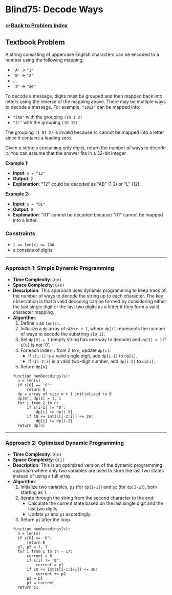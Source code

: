 # Blind75: Decode Ways

### [⇦ Back to Problem Index](../../index.md)

## Textbook Problem

A string consisting of uppercase English characters can be encoded to a number using the following mapping:

- `'A'` -> `"1"`
- `'B'` -> `"2"`
- ...
- `'Z'` -> `"26"`

To decode a message, digits must be grouped and then mapped back into letters using the reverse of the mapping above. There may be multiple ways to decode a message. For example, `"1012"` can be mapped into:

- `"JAB"` with the grouping `(10 1 2)`
- `"JL"` with the grouping `(10 12)`

The grouping `(1 01 2)` is invalid because `01` cannot be mapped into a letter since it contains a leading zero.

Given a string `s` containing only digits, return the number of ways to decode it. You can assume that the answer fits in a 32-bit integer.

**Example 1:**

- **Input**: `s = "12"`
- **Output**: `2`
- **Explanation**: "12" could be decoded as "AB" (1 2) or "L" (12).

**Example 2:**

- **Input**: `s = "01"`
- **Output**: `0`
- **Explanation**: "01" cannot be decoded because "01" cannot be mapped into a letter.

### Constraints

- `1 <= len(s) <= 100`
- `s` consists of digits

---

### Approach 1: Simple Dynamic Programming

- **Time Complexity**: `O(n)`
- **Space Complexity**: `O(n)`
- **Description**: This approach uses dynamic programming to keep track of the number of ways to decode the string up to each character. The key observation is that a valid decoding can be formed by considering either the last single digit or the last two digits as a letter if they form a valid character mapping.
- **Algorithm**:
  1. Define `n` as `len(s)`.
  2. Initialize a `dp` array of size `n + 1`, where `dp[i]` represents the number of ways to decode the substring `s[0:i]`.
  3. Set `dp[0] = 1` (empty string has one way to decode) and `dp[1] = 1` if `s[0]` is not '0'.
  4. For each index `i` from 2 to `n`, update `dp[i]`:
     - If `s[i-1]` is a valid single digit, add `dp[i-1]` to `dp[i]`.
     - If `s[i-2:i]` is a valid two-digit number, add `dp[i-2]` to `dp[i]`.
  5. Return `dp[n]`.
  ```pseudo
  function numDecodings(s):
    n = len(s)
    if s[0] == '0':
        return 0
    dp = array of size n + 1 initialized to 0
    dp[0], dp[1] = 1, 1
    for i from 2 to n:
        if s[i-1] != '0':
            dp[i] += dp[i-1]
        if 10 <= int(s[i-2:i]) <= 26:
            dp[i] += dp[i-2]
    return dp[n]
  ```

---

### Approach 2: Optimized Dynamic Programming

- **Time Complexity**: `O(n)`
- **Space Complexity**: `O(1)`
- **Description**: This is an optimized version of the dynamic programming approach where only two variables are used to store the last two states instead of using a full array.
- **Algorithm**:
  1. Initialize two variables, `p1` (for `dp[i-1]`) and `p2` (for `dp[i-2]`), both starting as 1.
  2. Iterate through the string from the second character to the end:
     - Calculate the current state based on the last single digit and the last two digits.
     - Update `p2` and `p1` accordingly.
  3. Return `p1` after the loop.
  ```pseudo
  function numDecodings(s):
    n = len(s)
    if s[0] == '0':
        return 0
    p1, p2 = 1, 1
    for i from 1 to (n - 1):
        current = 0
        if s[i] != '0':
            current = p1
        if 10 <= int(s[i-1:i+1]) <= 26:
            current += p2
        p2 = p1
        p1 = current
    return p1
  ```
